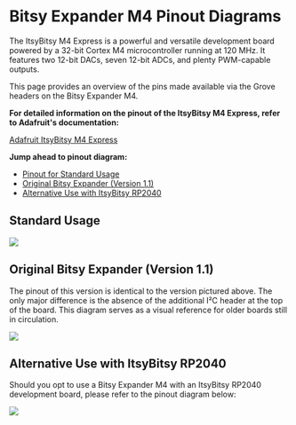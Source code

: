 # Bitsy Expander M4 Pinout Diagrams
The ItsyBitsy M4 Express is a powerful and versatile development board powered by a 32-bit Cortex M4 microcontroller running at 120 MHz. It features two 12-bit DACs, seven 12-bit ADCs, and plenty PWM-capable outputs. 

This page provides an overview of the pins made available via the Grove headers on the Bitsy Expander M4.

**For detailed information on the pinout of the ItsyBitsy M4 Express, refer to Adafruit's documentation:**  

[Adafruit ItsyBitsy M4 Express](https://learn.adafruit.com/introducing-adafruit-itsybitsy-m4)

**Jump ahead to pinout diagram:**

* [Pinout for Standard Usage](#standard-usage)
* [Original Bitsy Expander (Version 1.1)](#original-bitsy-expander-version-11)
* [Alternative Use with ItsyBitsy RP2040](#alternative-use-with-itsybitsy-rp2040)

## Standard Usage

<img src="resources/M4_Standard.jpg">


## Original Bitsy Expander (Version 1.1)
The pinout of this version is identical to the version pictured above. The only major difference is the absence of the additional I²C header at the top of the board. This diagram serves as a visual reference for older boards still in circulation.

<img src="resources/Original_M4.jpg">

## Alternative Use with ItsyBitsy RP2040

Should you opt to use a Bitsy Expander M4 with an ItsyBitsy RP2040 development board, please refer to the pinout diagram below:

<img src="resources/M4_Alt_RP2040.jpg">
